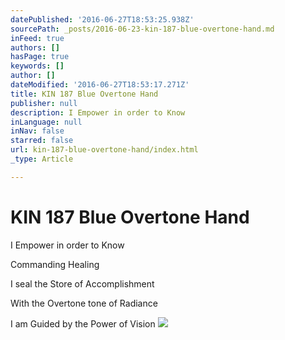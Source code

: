 ```yaml
---
datePublished: '2016-06-27T18:53:25.938Z'
sourcePath: _posts/2016-06-23-kin-187-blue-overtone-hand.md
inFeed: true
authors: []
hasPage: true
keywords: []
author: []
dateModified: '2016-06-27T18:53:17.271Z'
title: KIN 187 Blue Overtone Hand
publisher: null
description: I Empower in order to Know
inLanguage: null
inNav: false
starred: false
url: kin-187-blue-overtone-hand/index.html
_type: Article

---
```

# KIN 187 Blue Overtone Hand

I Empower in order to Know

Commanding Healing

I seal the Store of Accomplishment

With the Overtone tone of Radiance

I am Guided by the Power of Vision
![](https://the-grid-user-content.s3-us-west-2.amazonaws.com/19e32c2d-5172-4b3f-9b8f-e449272c96b4.png)